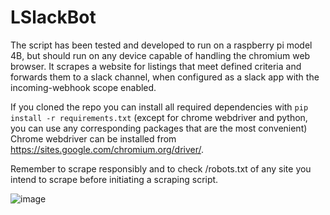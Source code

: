 # LSlackBot
The script has been tested and developed to run on a raspberry pi model 4B, but should run on any device capable of handling the chromium web browser. It scrapes a website for listings that meet defined criteria and forwards them to a slack channel, when configured as a slack app with the incoming-webhook scope enabled.

If you cloned the repo you can install all required dependencies with `pip install -r requirements.txt` (except for chrome webdriver and python, you can use any corresponding packages that are the most convenient) Chrome webdriver can be installed from https://sites.google.com/chromium.org/driver/.

Remember to scrape responsibly and to check /robots.txt of any site you intend to scrape before initiating a scraping script.

![image](https://github.com/osemo-hb/LSlackBot/assets/77531741/d26406f3-fb2c-48d1-9fb7-a08fa88b2585)
